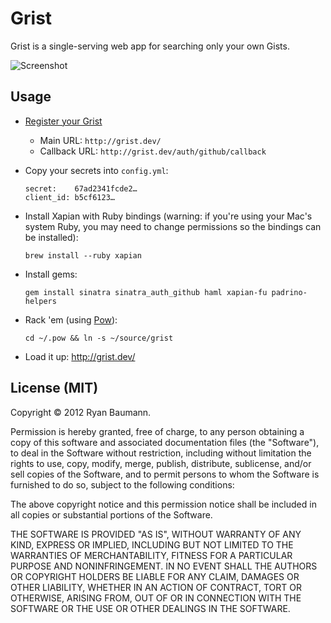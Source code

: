 Grist
=====

Grist is a single-serving web app for searching only your own Gists.

![Screenshot](http://dl.dropbox.com/u/360471/Screenshots/8yb60buczv91.png)

Usage
-----

  * [Register your Grist](https://github.com/account/applications/new)
    * Main URL: `http://grist.dev/`
    * Callback URL: `http://grist.dev/auth/github/callback`
  * Copy your secrets into `config.yml`:

        secret:    67ad2341fcde2…
        client_id: b5cf6123…

  * Install Xapian with Ruby bindings (warning: if you're using your Mac's system Ruby, you may need to change permissions so the bindings can be installed):

        brew install --ruby xapian

  * Install gems:

        gem install sinatra sinatra_auth_github haml xapian-fu padrino-helpers

  * Rack 'em (using [Pow](http://pow.cx/)):

        cd ~/.pow && ln -s ~/source/grist

  * Load it up: <http://grist.dev/>

License (MIT)
-------------
Copyright © 2012 Ryan Baumann.

Permission is hereby granted, free of charge, to any person obtaining a copy of this software and associated documentation files (the "Software"), to deal in the Software without restriction, including without limitation the rights to use, copy, modify, merge, publish, distribute, sublicense, and/or sell copies of the Software, and to permit persons to whom the Software is furnished to do so, subject to the following conditions:

The above copyright notice and this permission notice shall be included in all copies or substantial portions of the Software.

THE SOFTWARE IS PROVIDED "AS IS", WITHOUT WARRANTY OF ANY KIND, EXPRESS OR IMPLIED, INCLUDING BUT NOT LIMITED TO THE WARRANTIES OF MERCHANTABILITY, FITNESS FOR A PARTICULAR PURPOSE AND NONINFRINGEMENT. IN NO EVENT SHALL THE AUTHORS OR COPYRIGHT HOLDERS BE LIABLE FOR ANY CLAIM, DAMAGES OR OTHER LIABILITY, WHETHER IN AN ACTION OF CONTRACT, TORT OR OTHERWISE, ARISING FROM, OUT OF OR IN CONNECTION WITH THE SOFTWARE OR THE USE OR OTHER DEALINGS IN THE SOFTWARE.